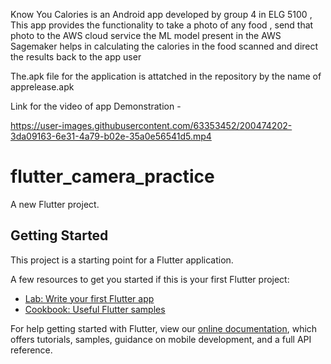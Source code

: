 Know You Calories is an Android app developed by group 4 in ELG 5100 ,
This app provides the functionality to take a photo of any food , send that photo to the AWS cloud service the ML model present in the AWS Sagemaker helps in calculating the calories in the food scanned and direct the results back to the app user 

The.apk file for the application is attatched in the repository by the name of apprelease.apk

Link for the video of app Demonstration - 

https://user-images.githubusercontent.com/63353452/200474202-3da09163-6e31-4a79-b02e-35a0e56541d5.mp4

# flutter_camera_practice

A new Flutter project.

## Getting Started

This project is a starting point for a Flutter application.

A few resources to get you started if this is your first Flutter project:

- [Lab: Write your first Flutter app](https://flutter.dev/docs/get-started/codelab)
- [Cookbook: Useful Flutter samples](https://flutter.dev/docs/cookbook)

For help getting started with Flutter, view our
[online documentation](https://flutter.dev/docs), which offers tutorials,
samples, guidance on mobile development, and a full API reference.
